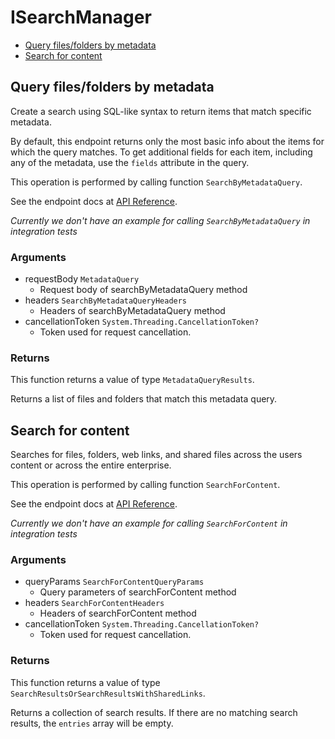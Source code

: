 # ISearchManager


- [Query files/folders by metadata](#query-files-folders-by-metadata)
- [Search for content](#search-for-content)

## Query files/folders by metadata

Create a search using SQL-like syntax to return items that match specific
metadata.

By default, this endpoint returns only the most basic info about the items for
which the query matches. To get additional fields for each item, including any
of the metadata, use the `fields` attribute in the query.

This operation is performed by calling function `SearchByMetadataQuery`.

See the endpoint docs at
[API Reference](https://developer.box.com/reference/post-metadata-queries-execute-read/).

*Currently we don't have an example for calling `SearchByMetadataQuery` in integration tests*

### Arguments

- requestBody `MetadataQuery`
  - Request body of searchByMetadataQuery method
- headers `SearchByMetadataQueryHeaders`
  - Headers of searchByMetadataQuery method
- cancellationToken `System.Threading.CancellationToken?`
  - Token used for request cancellation.


### Returns

This function returns a value of type `MetadataQueryResults`.

Returns a list of files and folders that match this metadata query.


## Search for content

Searches for files, folders, web links, and shared files across the
users content or across the entire enterprise.

This operation is performed by calling function `SearchForContent`.

See the endpoint docs at
[API Reference](https://developer.box.com/reference/get-search/).

*Currently we don't have an example for calling `SearchForContent` in integration tests*

### Arguments

- queryParams `SearchForContentQueryParams`
  - Query parameters of searchForContent method
- headers `SearchForContentHeaders`
  - Headers of searchForContent method
- cancellationToken `System.Threading.CancellationToken?`
  - Token used for request cancellation.


### Returns

This function returns a value of type `SearchResultsOrSearchResultsWithSharedLinks`.

Returns a collection of search results. If there are no matching
search results, the `entries` array will be empty.


